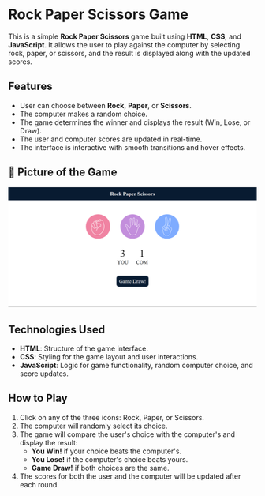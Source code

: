 # Rock Paper Scissors Game

This is a simple **Rock Paper Scissors** game built using **HTML**, **CSS**, and **JavaScript**. It allows the user to play against the computer by selecting rock, paper, or scissors, and the result is displayed along with the updated scores.

## Features

- User can choose between **Rock**, **Paper**, or **Scissors**.
- The computer makes a random choice.
- The game determines the winner and displays the result (Win, Lose, or Draw).
- The user and computer scores are updated in real-time.
- The interface is interactive with smooth transitions and hover effects.


## 📸 Picture of the Game
![Game](Game.png)

## Technologies Used

- **HTML**: Structure of the game interface.
- **CSS**: Styling for the game layout and user interactions.
- **JavaScript**: Logic for game functionality, random computer choice, and score updates.

## How to Play

1. Click on any of the three icons: Rock, Paper, or Scissors.
2. The computer will randomly select its choice.
3. The game will compare the user's choice with the computer's and display the result:
   - **You Win!** if your choice beats the computer's.
   - **You Lose!** if the computer's choice beats yours.
   - **Game Draw!** if both choices are the same.
4. The scores for both the user and the computer will be updated after each round.
